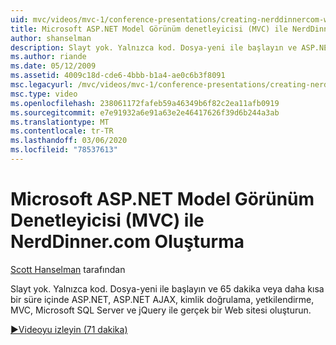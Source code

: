 ```yaml
---
uid: mvc/videos/mvc-1/conference-presentations/creating-nerddinnercom-with-microsoft-aspnet-model-view-controller-mvc
title: Microsoft ASP.NET Model Görünüm denetleyicisi (MVC) ile NerdDinner.com oluşturma | Microsoft Docs
author: shanselman
description: Slayt yok. Yalnızca kod. Dosya-yeni ile başlayın ve ASP.NET, ASP.NET AJAX, kimlik doğrulama, yetkilendirme, MVC, Microsoft SQL Server ve... ile gerçek bir Web sitesi oluşturun.
ms.author: riande
ms.date: 05/12/2009
ms.assetid: 4009c18d-cde6-4bbb-b1a4-ae0c6b3f8091
msc.legacyurl: /mvc/videos/mvc-1/conference-presentations/creating-nerddinnercom-with-microsoft-aspnet-model-view-controller-mvc
msc.type: video
ms.openlocfilehash: 238061172fafeb59a46349b6f82c2ea11afb0919
ms.sourcegitcommit: e7e91932a6e91a63e2e46417626f39d6b244a3ab
ms.translationtype: MT
ms.contentlocale: tr-TR
ms.lasthandoff: 03/06/2020
ms.locfileid: "78537613"
---
```

# <a name="creating-nerddinnercom-with-microsoft-aspnet-model-view-controller-mvc"></a>Microsoft ASP.NET Model Görünüm Denetleyicisi (MVC) ile NerdDinner.com Oluşturma

[Scott Hanselman](https://github.com/shanselman) tarafından

Slayt yok. Yalnızca kod. Dosya-yeni ile başlayın ve 65 dakika veya daha kısa bir süre içinde ASP.NET, ASP.NET AJAX, kimlik doğrulama, yetkilendirme, MVC, Microsoft SQL Server ve jQuery ile gerçek bir Web sitesi oluşturun.

[&#9654;Videoyu izleyin (71 dakika)](https://channel9.msdn.com/Blogs/ASP-NET-Site-Videos/creating-nerddinnercom-with-microsoft-aspnet-model-view-controller-mvc)
